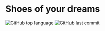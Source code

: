 # Shoes of your dreams

![GitHub top language](https://img.shields.io/github/languages/top/NIKITA-INMOST/SHOW-OF-YOUR-DREAMS) ![GitHub last commit](https://img.shields.io/github/last-commit/NIKITA-INMOST/SHOW-OF-YOUR-DREAMS)
